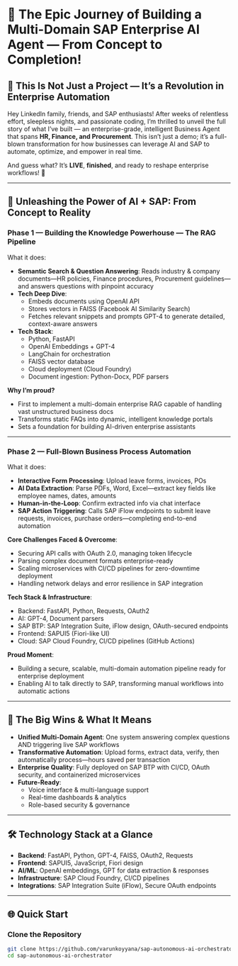 # 🚀 The Epic Journey of Building a Multi-Domain SAP Enterprise AI Agent — From Concept to Completion!

## 🌟 This Is Not Just a Project — It’s a Revolution in Enterprise Automation

Hey LinkedIn family, friends, and SAP enthusiasts! After weeks of relentless effort, sleepless nights, and passionate coding, I’m thrilled to unveil the full story of what I’ve built — an enterprise-grade, intelligent Business Agent that spans **HR, Finance, and Procurement**. This isn’t just a demo; it’s a full-blown transformation for how businesses can leverage AI and SAP to automate, optimize, and empower in real time.

And guess what? It’s **LIVE**, **finished**, and ready to reshape enterprise workflows! 🎉

---

## 🎯 **Unleashing the Power of AI + SAP: From Concept to Reality**

### **Phase 1 — Building the Knowledge Powerhouse — The RAG Pipeline**
What it does:
- **Semantic Search & Question Answering**: Reads industry & company documents—HR policies, Finance procedures, Procurement guidelines—and answers questions with pinpoint accuracy
- **Tech Deep Dive**:
  - Embeds documents using OpenAI API
  - Stores vectors in FAISS (Facebook AI Similarity Search)
  - Fetches relevant snippets and prompts GPT-4 to generate detailed, context-aware answers
- **Tech Stack**:
  - Python, FastAPI
  - OpenAI Embeddings + GPT-4
  - LangChain for orchestration
  - FAISS vector database
  - Cloud deployment (Cloud Foundry)
  - Document ingestion: Python-Docx, PDF parsers

**Why I’m proud?**
- First to implement a multi-domain enterprise RAG capable of handling vast unstructured business docs
- Transforms static FAQs into dynamic, intelligent knowledge portals
- Sets a foundation for building AI-driven enterprise assistants

---

### **Phase 2 — Full-Blown Business Process Automation**
What it does:
- **Interactive Form Processing**: Upload leave forms, invoices, POs
- **AI Data Extraction**: Parse PDFs, Word, Excel—extract key fields like employee names, dates, amounts
- **Human-in-the-Loop**: Confirm extracted info via chat interface
- **SAP Action Triggering**: Calls SAP iFlow endpoints to submit leave requests, invoices, purchase orders—completing end-to-end automation

**Core Challenges Faced & Overcome**:
- Securing API calls with OAuth 2.0, managing token lifecycle
- Parsing complex document formats enterprise-ready
- Scaling microservices with CI/CD pipelines for zero-downtime deployment
- Handling network delays and error resilience in SAP integration

**Tech Stack & Infrastructure**:
- Backend: FastAPI, Python, Requests, OAuth2
- AI: GPT-4, Document parsers
- SAP BTP: SAP Integration Suite, iFlow design, OAuth-secured endpoints
- Frontend: SAPUI5 (Fiori-like UI)
- Cloud: SAP Cloud Foundry, CI/CD pipelines (GitHub Actions)

**Proud Moment**:
- Building a secure, scalable, multi-domain automation pipeline ready for enterprise deployment
- Enabling AI to talk directly to SAP, transforming manual workflows into automatic actions

---

## 🚀 **The Big Wins & What It Means**
- **Unified Multi-Domain Agent**: One system answering complex questions AND triggering live SAP workflows
- **Transformative Automation**: Upload forms, extract data, verify, then automatically process—hours saved per transaction
- **Enterprise Quality**: Fully deployed on SAP BTP with CI/CD, OAuth security, and containerized microservices
- **Future-Ready**:
  - Voice interface & multi-language support
  - Real-time dashboards & analytics
  - Role-based security & governance

---

## 🛠️ **Technology Stack at a Glance**
- **Backend**: FastAPI, Python, GPT-4, FAISS, OAuth2, Requests
- **Frontend**: SAPUI5, JavaScript, Fiori design
- **AI/ML**: OpenAI embeddings, GPT for data extraction & responses
- **Infrastructure**: SAP Cloud Foundry, CI/CD pipelines
- **Integrations**: SAP Integration Suite (iFlow), Secure OAuth endpoints

---

## 🌐 **Quick Start**

### Clone the Repository
```bash
git clone https://github.com/varunkoyyana/sap-autonomous-ai-orchestrator.git
cd sap-autonomous-ai-orchestrator
